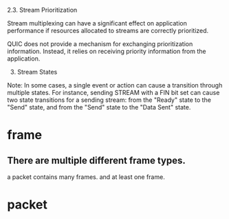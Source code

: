 2.3. Stream Prioritization

Stream multiplexing can have a significant effect on application performance if resources allocated to streams are correctly prioritized.

QUIC does not provide a mechanism for exchanging prioritization information. Instead, it relies on receiving priority information from the application.

3. Stream States

Note: In some cases, a single event or action can cause a transition through multiple states. For instance, sending STREAM with a FIN bit set can cause two state transitions for a sending stream: from the "Ready" state to the "Send" state, and from the "Send" state to the "Data Sent" state.

# frame
## There are multiple different frame types.
a packet contains many frames. and at least one frame.

# packet